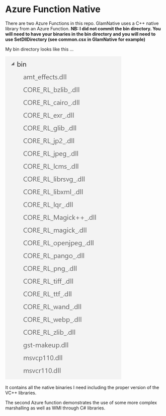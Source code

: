 # Azure Function Native

There are two Azure Functions in this repo.  GlamNative uses a C++ native library from an Azure Function. **NB: I did not commit the bin directory.  You will need to have your binaries in the bin directory and you will need to use SetDllDirectory (see common.csx in GlamNative for example)**

My bin directory looks like this ...

![Bin Directory](/Content/bin_directory.png)

It contains all the native binaries I need including the proper version of the VC++ libraries.

The second Azure function demonstrates the use of some more complex marshalling as well as WMI through C# libraries.

